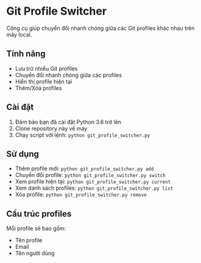 # Git Profile Switcher

Công cụ giúp chuyển đổi nhanh chóng giữa các Git profiles khác nhau trên máy local.

## Tính năng

- Lưu trữ nhiều Git profiles
- Chuyển đổi nhanh chóng giữa các profiles
- Hiển thị profile hiện tại
- Thêm/Xóa profiles

## Cài đặt

1. Đảm bảo bạn đã cài đặt Python 3.6 trở lên
2. Clone repository này về máy
3. Chạy script với lệnh: `python git_profile_switcher.py`

## Sử dụng

- Thêm profile mới: `python git_profile_switcher.py add`
- Chuyển đổi profile: `python git_profile_switcher.py switch`
- Xem profile hiện tại: `python git_profile_switcher.py current`
- Xem danh sách profiles: `python git_profile_switcher.py list`
- Xóa profile: `python git_profile_switcher.py remove`

## Cấu trúc profiles

Mỗi profile sẽ bao gồm:
- Tên profile
- Email
- Tên người dùng 